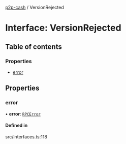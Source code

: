 [p2p-cash](../README.md) / VersionRejected

# Interface: VersionRejected

## Table of contents

### Properties

- [error](VersionRejected.md#error)

## Properties

### error

• **error**: [`RPCError`](RPCError.md)

#### Defined in

src/interfaces.ts:118
